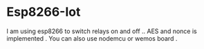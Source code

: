# Esp8266-Iot
I am using esp8266 to switch relays on and off .. AES and nonce is implemented . 
You can also use nodemcu or wemos board .
